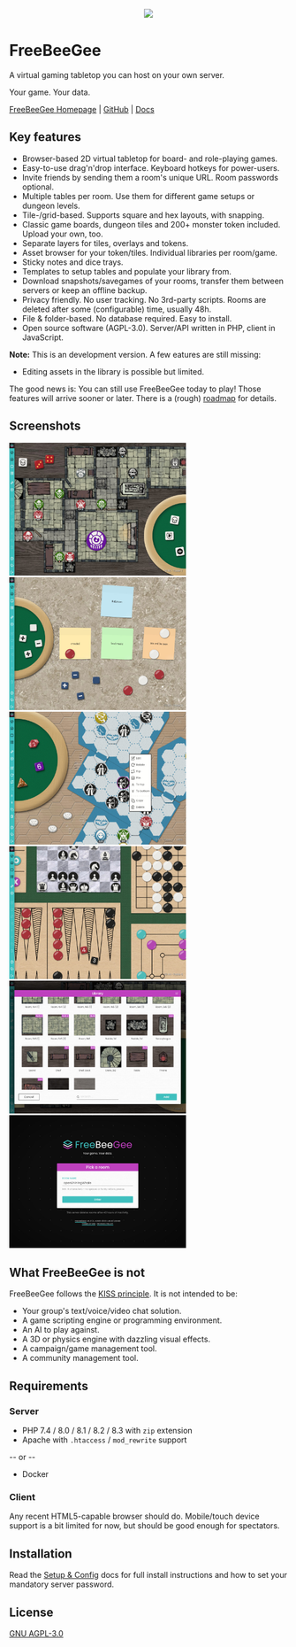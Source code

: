 <p align="center">
  <img width="256" src="docs/FreeBeeGee-logo.svg">
</p>

# FreeBeeGee

A virtual gaming tabletop you can host on your own server.

Your game. Your data.

[FreeBeeGee Homepage](https://freebeegee.org/) | [GitHub](https://github.com/ludus-leonis/FreeBeeGee) | [Docs](docs/DOCS.md)

## Key features

* Browser-based 2D virtual tabletop for board- and role-playing games.
* Easy-to-use drag'n'drop interface. Keyboard hotkeys for power-users.
* Invite friends by sending them a room's unique URL. Room passwords optional.
* Multiple tables per room. Use them for different game setups or dungeon levels.
* Tile-/grid-based. Supports square and hex layouts, with snapping.
* Classic game boards, dungeon tiles and 200+ monster token included. Upload your own, too.
* Separate layers for tiles, overlays and tokens.
* Asset browser for your token/tiles. Individual libraries per room/game.
* Sticky notes and dice trays.
* Templates to setup tables and populate your library from.
* Download snapshots/savegames of your rooms, transfer them between servers or keep an offline backup.
* Privacy friendly. No user tracking. No 3rd-party scripts. Rooms are deleted after some (configurable) time, usually 48h.
* File & folder-based. No database required. Easy to install.
* Open source software (AGPL-3.0). Server/API written in PHP, client in JavaScript.

**Note:** This is an development version. A few eatures are still missing:

* Editing assets in the library is possible but limited.

The good news is: You can still use FreeBeeGee today to play! Those features will arrive sooner or later. There is a (rough) [roadmap](docs/roadmap.md) for details.

## Screenshots

<img src="docs/FreeBeeGee-screenshot-3.jpg" width="320px">
<img src="docs/FreeBeeGee-screenshot-4.jpg" width="320px">
<img src="docs/FreeBeeGee-screenshot-7.jpg" width="320px">
<img src="docs/FreeBeeGee-screenshot-6.jpg" width="320px">
<img src="docs/FreeBeeGee-screenshot-5.jpg" width="320px">
<img src="docs/FreeBeeGee-screenshot-1.jpg" width="320px">

## What FreeBeeGee is not

FreeBeeGee follows the [KISS principle](https://en.wikipedia.org/wiki/KISS_principle). It is not intended to be:

* Your group's text/voice/video chat solution.
* A game scripting engine or programming environment.
* An AI to play against.
* A 3D or physics engine with dazzling visual effects.
* A campaign/game management tool.
* A community management tool.

## Requirements

### Server

* PHP 7.4 / 8.0 / 8.1 / 8.2 / 8.3 with `zip` extension
* Apache with `.htaccess` / `mod_rewrite` support

-- or --

* Docker

### Client

Any recent HTML5-capable browser should do. Mobile/touch device support is a bit limited for now, but should be good enough for spectators.

## Installation

Read the [Setup & Config](docs/INSTALL.md) docs for full install instructions and how to set your mandatory server password.

## License

[GNU AGPL-3.0](LICENSE.md)
